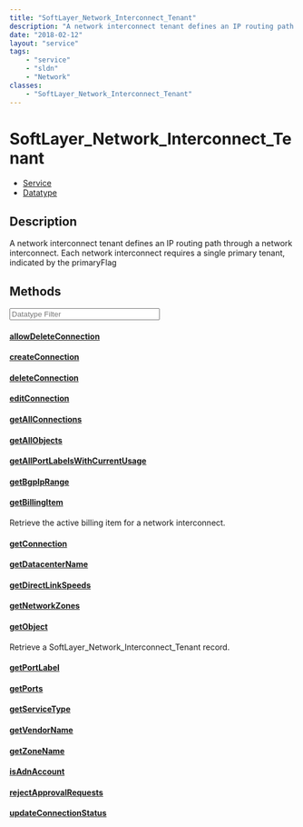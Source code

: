 ```yaml
---
title: "SoftLayer_Network_Interconnect_Tenant"
description: "A network interconnect tenant defines an IP routing path through a network interconnect. Each network interconnect requi... "
date: "2018-02-12"
layout: "service"
tags:
    - "service"
    - "sldn"
    - "Network"
classes:
    - "SoftLayer_Network_Interconnect_Tenant"
---
```

# SoftLayer_Network_Interconnect_Tenant
<div id='service-datatype'>
    <ul id='sldn-reference-tabs'>
    <li id='service'> <a href='/reference/services/SoftLayer_Network_Interconnect_Tenant' >Service</a></li>    <li id='datatype'> <a href='/reference/datatypes/SoftLayer_Network_Interconnect_Tenant' >Datatype</a></li>
    </ul>
</div>

## Description
A network interconnect tenant defines an IP routing path through a network interconnect. Each network interconnect requires a single primary tenant, indicated by the primaryFlag 



        
<div id="properties" class="content service-content">

## Methods

<div class="view-filters">
    <div class="clearfix">
        <div class="search-input-box">
            <input placeholder="Datatype Filter" onkeyup="titleSearch(inputId='edit-combine', divId='method-div', elementClass='method-row')" 
                type="text" id="edit-combine" value="" size="30" maxlength="128" class="form-text">
        </div>
    </div>
</div>

#### [allowDeleteConnection](/reference/services/SoftLayer_Network_Interconnect_Tenant/allowDeleteConnection)


#### [createConnection](/reference/services/SoftLayer_Network_Interconnect_Tenant/createConnection)


#### [deleteConnection](/reference/services/SoftLayer_Network_Interconnect_Tenant/deleteConnection)


#### [editConnection](/reference/services/SoftLayer_Network_Interconnect_Tenant/editConnection)


#### [getAllConnections](/reference/services/SoftLayer_Network_Interconnect_Tenant/getAllConnections)


#### [getAllObjects](/reference/services/SoftLayer_Network_Interconnect_Tenant/getAllObjects)


#### [getAllPortLabelsWithCurrentUsage](/reference/services/SoftLayer_Network_Interconnect_Tenant/getAllPortLabelsWithCurrentUsage)


#### [getBgpIpRange](/reference/services/SoftLayer_Network_Interconnect_Tenant/getBgpIpRange)


#### [getBillingItem](/reference/services/SoftLayer_Network_Interconnect_Tenant/getBillingItem)
Retrieve the active billing item for a network interconnect.

#### [getConnection](/reference/services/SoftLayer_Network_Interconnect_Tenant/getConnection)


#### [getDatacenterName](/reference/services/SoftLayer_Network_Interconnect_Tenant/getDatacenterName)


#### [getDirectLinkSpeeds](/reference/services/SoftLayer_Network_Interconnect_Tenant/getDirectLinkSpeeds)


#### [getNetworkZones](/reference/services/SoftLayer_Network_Interconnect_Tenant/getNetworkZones)


#### [getObject](/reference/services/SoftLayer_Network_Interconnect_Tenant/getObject)
Retrieve a SoftLayer_Network_Interconnect_Tenant record.

#### [getPortLabel](/reference/services/SoftLayer_Network_Interconnect_Tenant/getPortLabel)


#### [getPorts](/reference/services/SoftLayer_Network_Interconnect_Tenant/getPorts)


#### [getServiceType](/reference/services/SoftLayer_Network_Interconnect_Tenant/getServiceType)


#### [getVendorName](/reference/services/SoftLayer_Network_Interconnect_Tenant/getVendorName)


#### [getZoneName](/reference/services/SoftLayer_Network_Interconnect_Tenant/getZoneName)


#### [isAdnAccount](/reference/services/SoftLayer_Network_Interconnect_Tenant/isAdnAccount)


#### [rejectApprovalRequests](/reference/services/SoftLayer_Network_Interconnect_Tenant/rejectApprovalRequests)


#### [updateConnectionStatus](/reference/services/SoftLayer_Network_Interconnect_Tenant/updateConnectionStatus)


</div>

